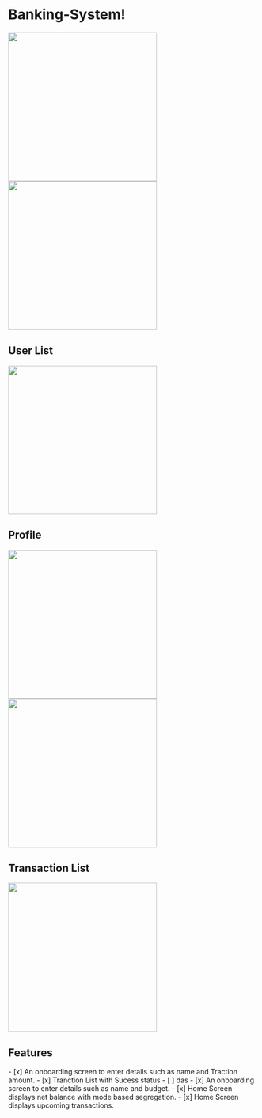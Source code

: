 # Banking-System!

<img src="https://user-images.githubusercontent.com/43718012/141608418-0ac17e23-30e5-49bb-af84-c24e914af8f4.jpg" width="300"> <img src="https://user-images.githubusercontent.com/43718012/141608473-94879c95-807b-4112-a30c-9ea00ddba1ae.jpg" width="300">
<h2>User List</h2>
<img src="https://user-images.githubusercontent.com/43718012/141608395-50b50eb9-62c7-4508-a860-a4d144d7b311.jpg" width="300">
<h2>Profile</h2>
<img src="https://user-images.githubusercontent.com/43718012/141608400-7860a364-57b3-4c7f-8a7a-a910be0fbecc.jpg" width="300">
<img src="https://user-images.githubusercontent.com/43718012/141608412-79d346f4-8955-4cb1-9aaf-3705ab63da78.jpg" width="300">
<h2>Transaction List</h2>
<img src="https://user-images.githubusercontent.com/43718012/141608415-c7cbf2c9-0f21-44e5-883a-6d66bb2bb43d.jpg" width="300">
<h2>Features</h2>
- [x] An onboarding screen to enter details such as name and Traction amount.
- [x] Tranction List with Sucess status
- [ ] das 
- [x] An onboarding screen to enter details such as name and budget.
- [x] Home Screen displays net balance with mode based segregation.
- [x] Home Screen displays upcoming transactions.
